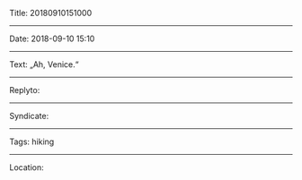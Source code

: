 Title: 20180910151000 

----

Date: 2018-09-10 15:10

----

Text: „Ah, Venice.“

----

Replyto: 

----

Syndicate:

----

Tags: hiking

----

Location: 
